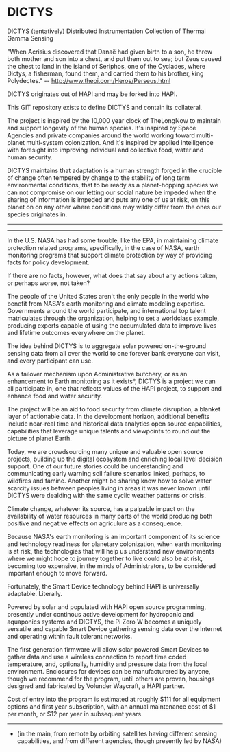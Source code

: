 # DICTYS
DICTYS (tentatively) Distributed Instrumentation Collection of Thermal Gamma Sensing

"When Acrisius discovered that Danaë had given birth to a son, he threw both mother and son into a chest, and put them out to sea; but Zeus caused the chest to land in the island of Seriphos, one of the Cyclades, where Dictys, a fisherman, found them, and carried them to his brother, king Polydectes."
-- http://www.theoi.com/Heros/Perseus.html

DICTYS originates out of HAPI and may be forked into HAPI.

This GIT repository exists to define DICTYS and contain its collateral.

The project is inspired by the 10,000 year clock of TheLongNow to maintain and support longevity of the human species. It's inspired by Space Agencies and private companies around the world working toward multi-planet multi-system colonization. And it's inspired by applied intelligence with foresight into improving individual and collective food, water and human security. 

DICTYS maintains that adaptation is a human strength forged in the crucible of change often tempered by change to the stability of long term environmental conditions, that to be ready as a planet-hopping species we can not compromise on our letting our social nature be impeded when the sharing of information is impeded and puts any one of us at risk, on this planet on on any other where conditions may wildly differ from the ones our species originates in.

***
***

In the U.S. NASA has had some trouble, like the EPA, in maintaining climate protection related programs, specifically, in the case of NASA, earth monitoring programs that support climate protection by way of providing facts for policy development.

If there are no facts, however, what does that say about any actions taken, or perhaps worse, not taken?

The people of the United States aren't the only people in the world who benefit from NASA's earth monitoring and climate modeling expertise. Governments around the world participate, and international top talent matriculates through the organization, helping to set a worldclass example, producing experts capable of using the accumulated data to improve lives and lifetime outcomes everywhere on the planet.

The idea behind DICTYS is to aggregate solar powered on-the-ground sensing data from all over the world to one forever bank everyone can visit, and every participant can use.

As a failover mechanism upon Administrative butchery, or as an enhancement to Earth monitoring as it exists*, DICTYS is a project we can all participate in, one that reflects values of the HAPI project, to support and enhance food and water security. 

The project will be an aid to food security from climate disruption, a blanket layer of actionable data. In the development horizon, additional benefits include near-real time and historical data analytics open source capabilities, capabilities that leverage unique talents and viewpoints to round out the picture of planet Earth.

Today, we are crowdsourcing many unique and valuable open source projects, building up the digital ecosystem and enriching local level decision support. One of our future stories could be understanding and communicating early warning soil failure scenarios linked, perhaps, to wildfires and famine. Another might be sharing know how to solve water scarcity issues between peoples living in areas it was never known until DICTYS were dealding with the same cyclic weather patterns or crisis.

Climate change, whatever its source, has a palpable impact on the availability of water resources in many parts of the world producing both positive and negative effects on agriculure as a consequence.

Because NASA's earth monitoring is an important component of its science and technology readiness for planetary colonization, when earth monitoring is at risk, the technologies that will help us understand new environments where we might hope to journey together to live could also be at risk, becoming too expensive, in the minds of Administrators, to be considered important enough to move forward.

Fortunately, the Smart Device technology behind HAPI is universally adaptable. Literally.

Powered by solar and populated with HAPI open source programming, presently under continous active development for hydroponic and aquaponics systems and DICTYS, the Pi Zero W becomes a uniquely versatile and capable Smart Device gathering sensing data over the Internet and operating within fault tolerant networks.

The first generation firmware will allow solar powered Smart Devices to gather data and use a wireless connection to report time coded temperature, and, optionally, humidity and pressure data from the local environment. Enclosures for devices can be manufacturered by anyone, though we recommend for the program, until others are proven, housings designed and fabricated by Volunder Waycraft, a HAPI partner.

Cost of entry into the program is estimated at roughly $111 for all equipment options and first year subscription, with an annual maintenance cost of $1 per month, or $12 per year in subsequent years.




*****
* (in the main, from remote by orbiting satellites having different sensing capabilities, and from different agencies, though presently led by NASA)
